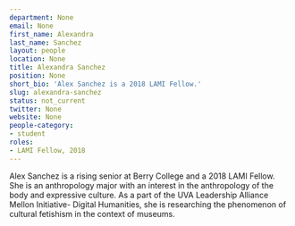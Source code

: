 ```yaml
---
department: None
email: None
first_name: Alexandra
last_name: Sanchez
layout: people
location: None
title: Alexandra Sanchez
position: None
short_bio: 'Alex Sanchez is a 2018 LAMI Fellow.'
slug: alexandra-sanchez
status: not_current
twitter: None
website: None
people-category:
- student
roles:
- LAMI Fellow, 2018
---
```

Alex Sanchez is a rising senior at Berry College and a 2018 LAMI Fellow. She is an anthropology major with an interest in the anthropology of the body and expressive culture. As a part of the UVA Leadership Alliance Mellon Initiative- Digital Humanities, she is researching the phenomenon of cultural fetishism in the context of museums. 
